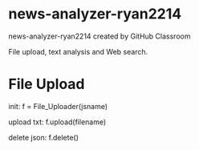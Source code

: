 # news-analyzer-ryan2214
news-analyzer-ryan2214 created by GitHub Classroom

File upload, text analysis and Web search.

# File Upload

init:  f = File_Uploader(jsname)

upload txt:  f.upload(filename)

delete json:  f.delete()
